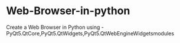 # Web-Browser-in-python
 Create a Web Browser in Python using -PyQt5.QtCore,PyQt5.QtWidgets,PyQt5.QtWebEngineWidgetsmodules
